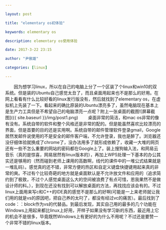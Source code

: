 ```yaml
---

layout: post

title: "elementary os初体验"

keywords: elementary os

description: elementary os使用体验

date: 2017-3-22 23:15

author: "尹傲雄"

categories: [linux]

---
```

　　因为想学习linux，所以在自己的电脑上分了一个区装了个linux和win10的双系统。但是装的Ubuntu自己感觉太丑了，而且桌面用起来也不是那么的好用。在网上看看有什么比较好看的linux发行版没有，然后就找到了elementary os，在虚拟机上先装了一下。看起来的确比原装的Ubuntu漂亮多了，虽然电脑现在基本上是生产力工具但是不希望自己的电脑漂亮一点呢？附上一张桌面的截图![屏幕截图]({{ site.baseurl }}/img/post1.png)
　　桌面非常的简洁，和mac os非常的像有没有。系统自带的软件和整个风格还是非常的配的。但是能虽然喜欢比较漂亮的界面，但是首要的目的还是实用啊。系统自带的邮件管理软件登录gmail，Google居然发邮件说使用的不是安全的邮件客户端，不允许登录，我也是醉了。浏览器还没仔细体验就换成了chrome了，没办法用多了就形成依赖了，收藏一大堆的网页还有一些不怎么重要的网站的密码都在Google上了。装上搜狗输入法，和网易云音乐（真的是惊喜，网易居然有linux版本的），再加上WPS处理一下基本的办公其实还是够用的（然而碰到老师上课用的高数啊，线代的课件中的一堆公式结果就是一堆乱码）。感觉真的还不错，非常方便的热区和自定义键盘快捷键用起来真的非常的爽。不过有个比较奇葩的地方就是桌面默认是不允许放文件和应用的（追求简约到了极致，不过个人感觉桌面这么大的空间被浪费了有点可惜，恩我果然不是做设计师的料。），到现在还没有找到可以解放桌面的方法，再找找应该会有的。不过linux上面用来写c和C++的IDE真的感觉不是那么的好啊(可能是一上来老师就让我们用的就是vs的原因吧，把自己养的太叼了，都没有经过vc的痛苦）。最后找到了code：：block作为vs的代替品。到最后发现，其实自己用的最多的几个功能在Windows上用起来都比linux上好用，开样子如果没有学习新的东西，最近用上它的机会不是很多，毕竟既然Windows上有更好的为什么不用呢？不过还是要赞一个非常不错的linux版本。
